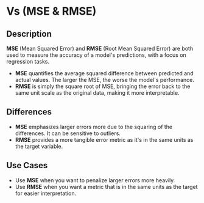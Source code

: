 # Vs (MSE & RMSE)

## Description

**MSE** (Mean Squared Error) and **RMSE** (Root Mean Squared Error) are both used to measure the accuracy of a model's predictions, with a focus on regression tasks.

- **MSE** quantifies the average squared difference between predicted and actual values. The larger the MSE, the worse the model's performance.
- **RMSE** is simply the square root of MSE, bringing the error back to the same unit scale as the original data, making it more interpretable.

## Differences

- **MSE** emphasizes larger errors more due to the squaring of the differences. It can be sensitive to outliers.
- **RMSE** provides a more tangible error metric as it's in the same units as the target variable.

## Use Cases

- Use **MSE** when you want to penalize larger errors more heavily.
- Use **RMSE** when you want a metric that is in the same units as the target for easier interpretation.
